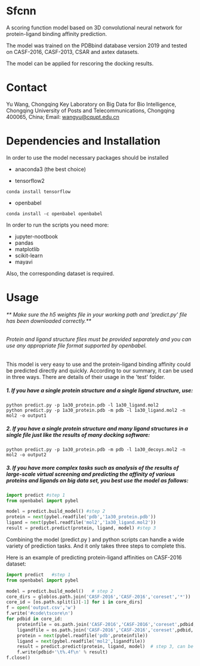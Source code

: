 # Sfcnn

A scoring function model based on 3D convolutional neural network for protein-ligand binding affinity prediction.

The model was trained on the PDBbind database version 2019 and tested on CASF-2016, CASF-2013, CSAR and axtex datasets.

The model can be applied for rescoring the docking results.

# Contact

Yu Wang, Chongqing Key Laboratory on Big Data for Bio Intelligence, Chongqing University of Posts and Telecommunications, Chongqing 400065, China; Email: wangyu@cqupt.edu.cn

# Dependencies and Installation

In order to use the model necessary packages should be installed

- anaconda3 (the best choice)

- tensorflow2

```shell
conda install tensorflow
```

- openbabel

```shel
conda install -c openbabel openbabel
```

In order to run the scripts you need more:

- jupyter-nootbook
- pandas
- matplotlib
- scikit-learn
- mayavi

Also, the corresponding dataset is required.

# Usage

###### ** Make sure the h5 weights file in your working path and 'predict.py' file has been downloaded correctly.**

###### Protein and ligand structure files must be provided separately and you can use any appropriate file format supported by openbabel.

This model is very easy to use and the protein-ligand binding affinity could be predicted directly and quickly. According to our summary, it can be used in three ways. There are details of their usage in the 'test' folder.

##### 1. If you have a single protein structure and a single ligand structure, use:

```shell
python predict.py -p 1a30_protein.pdb -l 1a30_ligand.mol2
python predict.py -p 1a30_protein.pdb -m pdb -l 1a30_ligand.mol2 -n mol2 -o output1
```

##### 2. If you have a single protein structure and many ligand structures in a single file just like the results of many docking software: 

```shell
python predict.py -p 1a30_protein.pdb -m pdb -l 1a30_decoys.mol2 -n mol2 -o output2
```

##### 3. If you have more complex tasks such as analysis of the results of large-scale virtual screening and predicting the affinity of various proteins and ligands on big data set, you best use the model as follows:

```python
import predict #step 1
from openbabel import pybel

model = predict.build_model() #step 2
protein = next(pybel.readfile('pdb','1a30_protein.pdb'))
ligand = next(pybel.readfile('mol2','1a30_ligand.mol2'))
result = predict.predict(protein, ligand, model) #step 3
```

Combining the model (predict.py ) and python scripts can handle a wide variety of prediction tasks.  And it only takes three steps to complete this.

Here is an example of predicting protein-ligand affinities on CASF-2016 dataset:

```python
import predict   #step 1
from openbabel import pybel

model = predict.build_model()   # step 2
core_dirs = glob(os.path.join('CASF-2016','CASF-2016','coreset','*'))
core_id = [os.path.split(i)[-1] for i in core_dirs]
f = open('output.csv','w')
f.write('#code\tscore\n')
for pdbid in core_id:
    proteinfile = os.path.join('CASF-2016','CASF-2016','coreset',pdbid, pdbid+ '_protein.pdb')
    ligandfile = os.path.join('CASF-2016','CASF-2016','coreset',pdbid, pdbid+'_ligand.mol2')
    protein = next(pybel.readfile('pdb',proteinfile))
    ligand = next(pybel.readfile('mol2',ligandfile))
    result = predict.predict(protein, ligand, model)  # step 3, can be combined with loop statements to predict multiple times
    f.write(pdbid+'\t%.4f\n' % result)
f.close()
```

